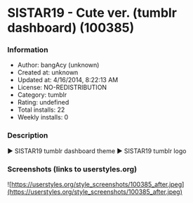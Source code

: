 # SISTAR19 - Cute ver. (tumblr dashboard) (100385)

### Information
- Author: bangAcy (unknown)
- Created at: unknown
- Updated at: 4/16/2014, 8:22:13 AM
- License: NO-REDISTRIBUTION
- Category: tumblr
- Rating: undefined
- Total installs: 22
- Weekly installs: 0


### Description
► SISTAR19 tumblr dashboard theme
► SISTAR19 tumblr logo


### Screenshots (links to userstyles.org)
![https://userstyles.org/style_screenshots/100385_after.jpeg](https://userstyles.org/style_screenshots/100385_after.jpeg)


